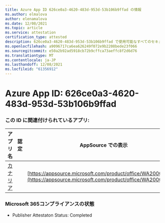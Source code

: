 ```yaml
---
title: Azure App ID 626ce0a3-4620-483d-953d-53b106b9ffad の情報
ms.author: elmalova
author: elenamalova
ms.date: 12/08/2021
ms.topic: article
ms.service: attestation
certification_type: attested
description: 626ce0a3-4620-483d-953d-53b106b9ffad で使用可能なすべてのセキュリティおよびコンプライアンス情報。
ms.openlocfilehash: a9096717ca6ea626249f072e9b2208bede23f066
ms.sourcegitcommit: e50a2b92ad5918cb72b9cffca73aeffc8f2d6d76
ms.translationtype: MT
ms.contentlocale: ja-JP
ms.lasthandoff: 12/08/2021
ms.locfileid: "61356912"
---
```

# <a name="azure-app-id-626ce0a3-4620-483d-953d-53b106b9ffad"></a>Azure App ID: 626ce0a3-4620-483d-953d-53b106b9ffad


### <a name="apps-associated-with-this-id"></a>この ID に関連付けられているアプリ:
| **アプリ名** | **認定** | **AppSource での表示** |
|--------------|---------------|-----------------------|
| [カナリア](https://docs.microsoft.com/microsoft-365-app-certification/forward/WA200003193) |  | [https://appsource.microsoft.com/product/office/WA200003193](https://appsource.microsoft.com/product/office/WA200003193) |

### <a name="microsoft-365-app-compliance-status"></a>Microsoft 365コンプライアンスの状態
- Publisher Attestaton Status: Completed
